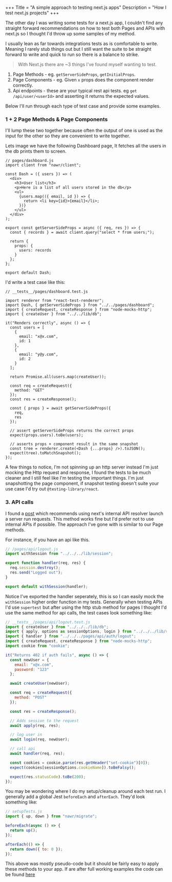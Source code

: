 +++
Title = "A simple approach to testing next.js apps"
Description = "How I test next.js projects"
+++

The other day I was writing some tests for a next.js app, I couldn't find any straight forward recommendations on how to test both Pages and APIs with next.js so I thought I'd throw up some samples of my method.

I usually lean as far towards integrations tests as is comfortable to write. Meaning I rarely stub things out but I still want the suite to be straight forward to write and quick to run so there is a balance to strike.

> With Next.js there are ~3 things I've found myself wanting to test.

1. Page Methods - eg. `getServerSideProps`, `getInitialProps`.
2. Page Components - eg. Given `x` props does the component render correctly.
3. Api endpoints - these are your typical rest api tests. eg `get /api/user/<userId>` and asserting it returns the expected values.

Below I'll run through each type of test case and provide some examples.

### 1 + 2 Page Methods & Page Components

I'll lump these two together because often the output of one is used as the input for the other so they are convenient to write together.

Lets image we have the following Dashboard page, It fetches all the users in the db prints them to screen.

```react
// pages/dashboard.js
import client from "nawr/client";

const Dash = ({ users }) => (
  <div>
    <h3>User list</h3>
    <p>Here is a list of all users stored in the db</p>
    <ul>
      {users.map(({ email, id }) => {
        return <li key={id}>{email}</li>;
      })}
    </ul>
  </div>
);

export const getServerSideProps = async ({ req, res }) => {
  const { records } = await client.query("select * from users;");

  return {
    props: {
      users: records
    }
  };
};

export default Dash;
```

I'd write a test case like this:

```react
// __tests__/pages/dashboard.test.js

import renderer from "react-test-renderer";
import Dash, { getServerSideProps } from "../../pages/dashboard";
import { createRequest, createResponse } from "node-mocks-http";
import { createUser } from "../../lib/db";

it("Renders correctly", async () => {
  const users = [
    {
      email: "x@x.com",
      id: 1
    },
    {
      email: "y@y.com",
      id: 2
    }
  ];

  return Promise.all(users.map(createUser));

  const req = createRequest({
    method: "GET"
  });
  const res = createResponse();

  const { props } = await getServerSideProps({
    req,
    res
  });

  // assert getServerSideProps returns the correct props
  expect(props.users).toBe(users);

  // asserts props + component result in the same snapshot
  const tree = renderer.create(<Dash {...props} />).toJSON();
  expect(tree).toMatchSnapshot();
});
```

A few things to notice, I'm not spinning up an http server instead I'm just mocking the Http request and response, I found the tests to be much cleaner and I still feel like I'm testing the important things. I'm just snapshotting the page component, if snapshot testing doesn't suite your use case I'd try out `@testing-library/react`.

### 3. API calls

I found a [post](https://dev.to/metamas/testing-next-js-api-routes-55g3) which recommends using next's internal API resolver launch a server run requests. This method works fine but I'd prefer not to use internal APIs if possible. The approach I've gone with is similar to our Page methods.

For instance, if you have an api like this.

```javascript
// /pages/api/logout.js
import withSession from "../../../lib/session";

export function handler(req, res) {
  req.session.destroy();
  res.send("Logged out");
}

export default withSession(handler);
```

Notice I've exported the handler seperately, this is so I can easily mock the `withSession` higher order function in my tests. Generally when testing APIs I'd use `supertest` but after using the http stub method for pages I thought I'd use the same method for api calls, the test cases look something like:

```javascript
// __tests__/pages/api/logout.test.js
import { createUser } from "../../../lib/db";
import { apply, options as sessionOptions, login } from "../../../lib/session";
import { handler } from "../../../pages/api/auth/logout";
import { createRequest, createResponse } from "node-mocks-http";
import cookie from "cookie";

it("Returns 402 if auth fails", async () => {
  const newUser = {
    email: "x@x.com",
    password: "123"
  };

  await createUser(newUser);

  const req = createRequest({
    method: "POST"
  });

  const res = createResponse();

  // Adds session to the request
  await apply(req, res);

  // log user in
  await login(req, newUser);

  // call api
  await handler(req, res);

  const cookies = cookie.parse(res.getHeader("set-cookie")[0]);
  expect(cookies[sessionOptions.cookieName]).toBeFalsy();

  expect(res.statusCode).toBe(200);
});
```

You may be wondering where I do my setup/cleanup around each test run. I generally add a global Jest `beforeEach` and `afterEach`. They'd look something like:

```javascript
// setupTests.js
import { up, down } from "nawr/migrate";

beforeEach(async () => {
  return up();
});

afterEach(() => {
  return down({ to: 0 });
});
```

This above was mostly pseudo-code but it should be fairly easy to apply these methods to your app. If are after full working examples the code can be found [here](https://github.com/hobochild/boiler)
